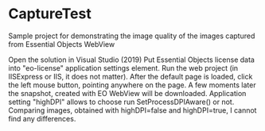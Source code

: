 # CaptureTest
Sample project for demonstrating the image quality of the images captured from Essential Objects WebView

Open the solution in Visual Studio (2019)
Put Essential Objects license data into "eo-license" application settings element.
Run the web project (in IISExpress or IIS, it does not matter).
After the default page is loaded, click the left mouse button, pointing anywhere on the page. A few moments later the snapshot, created with EO WebView will be downloaded.
Application setting "highDPI" allows to choose run SetProcessDPIAware() or not.
Comparing images, obtained with highDPI=false and highDPI=true, I cannot find any differences.

